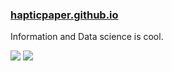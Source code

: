 ### [hapticpaper.github.io](http://hapticpaper.github.io)

Information and Data science is cool. 

<!--
**hapticPaper/hapticpaper** is a ✨ _special_ ✨ repository because its `README.md` (this file) appears on your GitHub profile.

Here are some ideas to get you started:

- 🔭 I’m currently working on ...
- 🌱 I’m currently learning ...
- 👯 I’m looking to collaborate on ...
- 🤔 I’m looking for help with ...
- 💬 Ask me about ...
- 📫 How to reach me: ...
- 😄 Pronouns: ...
- ⚡ Fun fact: ...
-->

<img src="https://wakatime.com/share/@0b257294-9a79-4f69-9840-26b5698ac21c/89b80b8a-a5b6-47f6-af8b-ec6766e193a2.svg">
<img src="https://wakatime.com/share/@0b257294-9a79-4f69-9840-26b5698ac21c/4644e7bb-f969-4acc-a3ca-97d141125b7b.svg">

